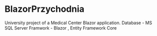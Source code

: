 # BlazorPrzychodnia
University project of a Medical Center Blazor application.
Database - MS SQL Server
Framwork - Blazor , Entity Framework Core

